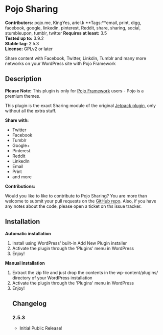 # Pojo Sharing #
**Contributors:** pojo.me, KingYes, ariel.k
**Tags:**email, print, digg, facebook, google, linkedin, pinterest, Reddit, share, sharing, social, stumbleupon, tumblr, twitter
**Requires at least:** 3.5  
**Tested up to:** 3.9.2  
**Stable tag:** 2.5.3  
**License:** GPLv2 or later  

Share content with Facebook, Twitter, Linkdin, Tumblr and many more networks on your WordPress site with Pojo Framework

## Description ##

**Please Note:** This plugin is only for [Pojo Framework][1] users - Pojo is a premium themes.

This plugin is the exact Sharing module of the original [Jetpack plugin][3], only without all the extra stuff.

**Share with:**
* Twitter
* Facebook
* Tumblr
* Google+
* Pinterest
* Reddit
* LinkedIn
* Email
* Print
* and more

**Contributions:**

Would you like to like to contribute to Pojo Sharing? You are more than welcome to submit your pull requests on the [GitHub repo][2]. Also, if you have any notes about the code, please open a ticket on ths issue tracker.

 [1]: http://pojo.me/?utm_source=wp-repo&utm_medium=link&utm_campaign=sharing
 [2]: https://github.com/pojome/pojo-sharing
 [3]: http://jetpack.me/support/sharing

## Installation ##

**Automatic installation**
<ol>
	<li>Install using WordPress' built-in Add New Plugin installer</li>
	<li>Activate the plugin through the 'Plugins' menu in WordPress</li>
	<li>Enjoy!</li>
</ol>

**Manual installation**
<ol>
	<li>Extract the zip file and just drop the contents in the wp-content/plugins/ directory of your WordPress installation</li>
	<li>Activate the plugin through the 'Plugins' menu in WordPress</li>
	<li>Enjoy!</li>
</ol>
<ol>

## Changelog ##

### 2.5.3 ###
* Initial Public Release!
